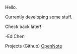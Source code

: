 Hello.

Currently developing some stuff.

Check back later!

-Ed Chen

Projects (Github)
[OpenNote](https://Stuff-Things.github.io/OpenNote)
